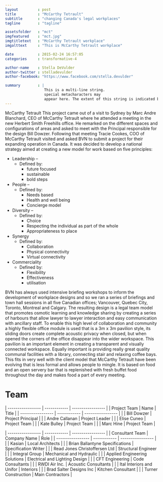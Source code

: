 ```yaml
---
layout         : post
title          : "McCarthy Tetrault"
subtitle       : "changing Canada's legal workplaces"
tagline        : "tagline"

assetsfolder   : "mct"
imgfeatured    : "mct.jpg"
imgtitletext   : "McCarthy Tetrault workplace"
imgalttext     : "This is McCarthy Tetrault workplace"

date           : 2015-02-24 16:57:05
categories     : transformative-4

author-name    : Stella DeVulder
author-twitter : stelladevulder
author-facebook: "https://www.facebook.com/stella.devulder"

summary        : |
                  This is a multi-line string.
                  special metacharacters may
                  appear here. The extent of this string is indicated by indentation.
---
```


McCarthy Tetrault
This project came out of a visit to Sydney by Marc Andre Blanchard, CEO of McCarthy Tetrault where he attended a meeting in the new Herbert Smith Freehills office.  He remarked on the different spaces and configurations of areas and asked to meet with the Principal responsible for the design Bill Dowzer.  Following that meeting Tracie Cookes, COO of McCarthy Tetrault visited and asked BVN to submit a project for their expanding operation in Canada.
It was decided to develop a national strategy aimed at creating a new model for work based on five principles:

* Leadership –
    * Defined by:
        * future focused
        * sustainable
        * bold steps
* People –
    * Defined by:
        * Needs based
        * Health and well being
        * Concierge model
* Diversity –
    * Defined by:
        * Choice
        * Respecting the individual as part of the whole
        * Appropriateness to place
* Synergy
    * Defined by:
        * Collaboration
        * Physical connectivity
        * Virtual connectivity
* Commerciality
    * Defined by:
        * Flexibility
        * Effectiveness
        * utilisation

BVN has always used intensive briefing workshops to inform the development of workplace designs and so we ran a series of briefings and town hall sessions in all five Canadian offices; Vancouver, Quebec City, Toronto, Montreal and Calgary.  The resulting design is a legal team model that promotes osmotic learning and knowledge sharing by creating a series of harbours that allow lawyer to lawyer interaction and easy communication with ancillary staff.
 To enable this high level of collaboration and community a highly flexible office module is used that is a 3m x 3m pavilion style, its sliding doors create complete acoustic privacy when closed, but when opened the corners of the office disappear into the wider workspace.  This pavilion is an important element in creating a transparent and visually connected workspace.
Equally important is providing really great quality communal facilities with a library, connecting stair and relaxing coffee bays. This fits in very well with the client model that McCarthy Tetrault have been evolving that is less formal and allows people to mingle.  It is based on food and an open servery bar that is replenished with fresh buffet food throughout the day and makes food a part of every meeting.



# Team #

| ----------------- | ------------   | ----------------- |
| Project Team      | Name           | Title             |
| ----------------- | ------------   | ----------------- |
|                   | Bill Dowzer    | Project Principal |
|                   | Andre Callanan | Project Leader    |
|                   | Elise Cuneo    | Project Team      |
|                   | Kate Bulley    | Project  Team     |
|                   | Marc Hine      | Project Team      |


| ----------------- | ------------                    | -----------------              |
| Consultant Team   | Company Name                    | Role                           |
| ----------------- | ------------                    | -----------------              |
|                   | Kasian                          | Local Architects               |
|                   | Brian Ballantyne Specifications | Specification Writer           |
|                   | Read Jones Christoffersen Ltd   | Structural Engineer            |
|                   | Integral Group                  | Mechanical and Hydraulic       |
|                   | Applied Engineering Solutions   | Electrical and Lighting Design |
|                   | CFT Engineering                 | Code Consultants               |
|                   | RWDI Air Inc.                   | Acoustic Consultants           |
|                   | Ital Interiors and Unifor       | Interiors                      |
|                   | Brad Salter Designs Inc         | Kitchen Consultant             |
|                   | Turner Construction             | Main Contractors               |





